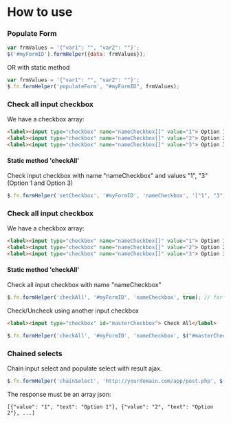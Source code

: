 # How to use
### Populate Form
```javascript
var frmValues = '{"var1": "", "var2": ""}';
$('#myFormID').formHelper({data: frmValues});
```
OR with static method
```javascript
var frmValues = '{"var1": "", "var2": ""}';
$.fn.formHelper('populateForm', "#myFormID", frmValues);
```
### Check all input checkbox
We have a checkbox array:
```html
<label><input type="checkbox" name="nameCheckbox[]" value="1"> Option 1</label>
<label><input type="checkbox" name="nameCheckbox[]" value="2"> Option 2</label>
<label><input type="checkbox" name="nameCheckbox[]" value="3"> Option 3</label>
```
#### Static method 'checkAll'
Check input checkbox with name "nameCheckbox" and values "1", "3" (Option 1 and Option 3)
```javascript
$.fn.formHelper('setCheckbox', '#myFormID', 'nameCheckbox', '["1", "3"]');
```
### Check all input checkbox
We have a checkbox array:
```html
<label><input type="checkbox" name="nameCheckbox[]" value="1"> Option 1</label>
<label><input type="checkbox" name="nameCheckbox[]" value="2"> Option 2</label>
<label><input type="checkbox" name="nameCheckbox[]" value="3"> Option 3</label>
```
#### Static method 'checkAll'
Check all input checkbox with name "nameCheckbox"
```javascript
$.fn.formHelper('checkAll', '#myFormID', 'nameCheckbox', true); // for unchecked: Set false the last parameter
```
Check/Uncheck using another input checkbox
```html
<label><input type="checkbox" id="masterCheckbox"> Check All</label>
```
```javascript
$.fn.formHelper('checkAll', '#myFormID', 'nameCheckbox', $("#masterCheckbox"));
```
### Chained selects
Chain input select and populate select with result ajax.
```javascript
$.fn.formHelper('chainSelect', 'http://yourdomain.com/app/post.php', $('#select1'), $('#select2'));
```
The response must be an array json:
```
[{"value": "1", "text": "Option 1"}, {"value": "2", "text": "Option 2"}, ...]
```
